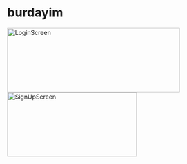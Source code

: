 # burdayim
<img src="https://i.imgur.com/Psxii8y.png" alt="LoginScreen" width="400" height="150"><img src="https://i.imgur.com/vsyynyF.png" alt="SignUpScreen" width="300" height="150">



